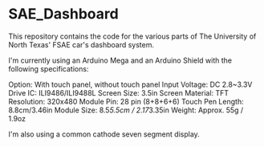 # SAE_Dashboard
This repository contains the code for the various parts of The University of North Texas' FSAE car's dashboard system.

I'm currently using an Arduino Mega and an Arduino Shield with the following specifications:

Option: With touch panel, without touch panel
Input Voltage: DC 2.8~3.3V
Drive IC: ILI9486/ILI9488L
Screen Size: 3.5in
Screen Material: TFT
Resolution: 320x480
Module Pin: 28 pin (8+8+6+6)
Touch Pen Length: 8.8cm/3.46in 
Module Size: 8.5*5.5cm / 2.17*3.35in
Weight: Approx. 55g / 1.9oz


I'm also using a common cathode seven segment display.


